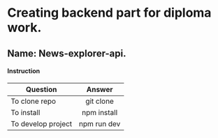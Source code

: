 # Creating backend part for diploma work.
## Name: News-explorer-api.
#### Instruction
| Question | Answer |
|----------------|:---------:|
| To clone repo | git clone |
| To install | npm install |
| To develop project| npm run dev |

